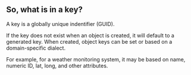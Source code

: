 ## So, what is in a key? 

A key is a globally unique indentifier (GUID).

If the key does not exist when an object is created, it will default to a generated key. When created, object keys can be set or based on a domain-specific dialect. 

For example, for a weather monitoring system, it may be based on name, numeric ID, lat, long, and other attributes.   

